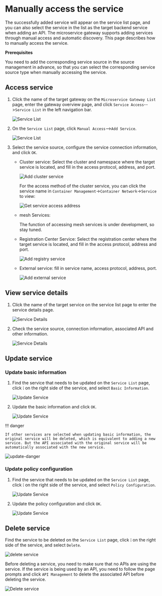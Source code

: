 # Manually access the service

The successfully added service will appear on the service list page, and you can also select the service in the list as the target backend service when adding an API. The microservice gateway supports adding services through manual access and automatic discovery. This page describes how to manually access the service.

**Prerequisites**

You need to add the corresponding service source in the source management <!--to-be-supplemented link--> in advance, so that you can select the corresponding service source type when manually accessing the service.

## Access service

1. Click the name of the target gateway on the `Microservice Gateway List` page, enter the gateway overview page, and click `Service Access`-->`Service List` in the left navigation bar.

    ![Service List](imgs/service-list.png)

2. On the `Service List` page, click `Manual Access`-->`Add Service`.

    ![Service List](imgs/manual.png)

3. Select the service source, configure the service connection information, and click `OK`.

    - Cluster service: Select the cluster and namespace where the target service is located, and fill in the access protocol, address, and port.

        ![Add cluster service](imgs/config1.png)

        For the access method of the cluster service, you can click the service name in `Container Management`->`Container Network`->`Service` to view:

        ![Get service access address](imgs/service-access.png)

    - mesh Services:

        The function of accessing mesh services is under development, so stay tuned.

    - Registration Center Service: Select the registration center where the target service is located, and fill in the access protocol, address and port.

        ![Add registry service](imgs/config3.png)

    - External service: fill in service name, access protocol, address, port.
  
        ![Add external service](imgs/config4.png)

## View service details

1. Click the name of the target service on the service list page to enter the service details page.

    ![Service Details](imgs/service-details0.png)

2. Check the service source, connection information, associated API and other information.

    ![Service Details](imgs/service-details2.png)

## Update service

### Update basic information

1. Find the service that needs to be updated on the `Service List` page, click **`ⵗ`** on the right side of the service, and select `Basic Information`.

    ![Update Service](imgs/update1.png)

2. Update the basic information and click `OK`.

    ![Update Service](imgs/update1.png)

!!! danger

    If other services are selected when updating basic information, the original service will be deleted, which is equivalent to adding a new service. But the API associated with the original service will be automatically associated with the new service.

![update-danger](imgs/update-danger.png)

### Update policy configuration

1. Find the service that needs to be updated on the `Service List` page, click **`ⵗ`** on the right side of the service, and select `Policy Configuration`.

    ![Update Service](imgs/update3.png)

2. Update the policy configuration and click `OK`.

    ![Update Service](imgs/update4.png)

## Delete service

Find the service to be deleted on the `Service List` page, click **`ⵗ`** on the right side of the service, and select `Delete`.

![delete service](imgs/delete.png)

Before deleting a service, you need to make sure that no APIs are using the service. If the service is being used by an API, you need to follow the page prompts and click `API Management` to delete the associated API before deleting the service.

![Delete service](imgs/delete1.png)